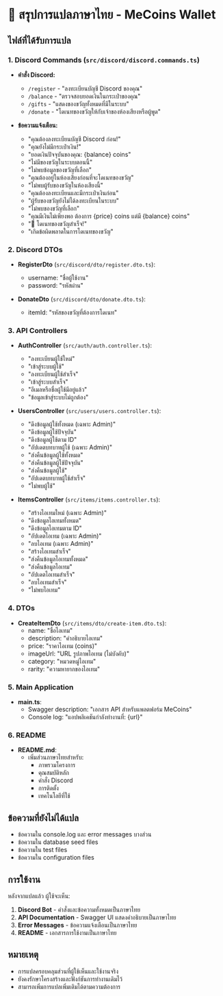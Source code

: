 # 📝 สรุปการแปลภาษาไทย - MeCoins Wallet

## ไฟล์ที่ได้รับการแปล

### 1. Discord Commands (`src/discord/discord.commands.ts`)
- **คำสั่ง Discord:**
  - `/register` - "ลงทะเบียนบัญชี Discord ของคุณ"
  - `/balance` - "ตรวจสอบยอดเงินในกระเป๋าของคุณ"
  - `/gifts` - "แสดงของขวัญทั้งหมดที่มีในระบบ"
  - `/donate` - "โดเนทของขวัญให้กับเจ้าของห้องเสียงหรือผู้พูด"

- **ข้อความแจ้งเตือน:**
  - "คุณต้องลงทะเบียนบัญชี Discord ก่อน!"
  - "คุณยังไม่มีกระเป๋าเงิน!"
  - "ยอดเงินปัจจุบันของคุณ: {balance} coins"
  - "ไม่มีของขวัญในระบบตอนนี้"
  - "ไม่พบข้อมูลของขวัญที่เลือก"
  - "คุณต้องอยู่ในห้องเสียงก่อนที่จะโดเนทของขวัญ"
  - "ไม่พบผู้รับของขวัญในห้องเสียงนี้"
  - "คุณต้องลงทะเบียนและมีกระเป๋าเงินก่อน"
  - "ผู้รับของขวัญยังไม่ได้ลงทะเบียนในระบบ"
  - "ไม่พบของขวัญที่เลือก"
  - "คุณมีเงินไม่เพียงพอ ต้องการ {price} coins แต่มี {balance} coins"
  - "🎁 โดเนทของขวัญสำเร็จ!"
  - "เกิดข้อผิดพลาดในการโดเนทของขวัญ"

### 2. Discord DTOs
- **RegisterDto** (`src/discord/dto/register.dto.ts`):
  - username: "ชื่อผู้ใช้งาน"
  - password: "รหัสผ่าน"

- **DonateDto** (`src/discord/dto/donate.dto.ts`):
  - itemId: "รหัสของขวัญที่ต้องการโดเนท"

### 3. API Controllers
- **AuthController** (`src/auth/auth.controller.ts`):
  - "ลงทะเบียนผู้ใช้ใหม่"
  - "เข้าสู่ระบบผู้ใช้"
  - "ลงทะเบียนผู้ใช้สำเร็จ"
  - "เข้าสู่ระบบสำเร็จ"
  - "อีเมลหรือชื่อผู้ใช้มีอยู่แล้ว"
  - "ข้อมูลเข้าสู่ระบบไม่ถูกต้อง"

- **UsersController** (`src/users/users.controller.ts`):
  - "ดึงข้อมูลผู้ใช้ทั้งหมด (เฉพาะ Admin)"
  - "ดึงข้อมูลผู้ใช้ปัจจุบัน"
  - "ดึงข้อมูลผู้ใช้ตาม ID"
  - "อัปเดตบทบาทผู้ใช้ (เฉพาะ Admin)"
  - "ส่งคืนข้อมูลผู้ใช้ทั้งหมด"
  - "ส่งคืนข้อมูลผู้ใช้ปัจจุบัน"
  - "ส่งคืนข้อมูลผู้ใช้"
  - "อัปเดตบทบาทผู้ใช้สำเร็จ"
  - "ไม่พบผู้ใช้"

- **ItemsController** (`src/items/items.controller.ts`):
  - "สร้างไอเทมใหม่ (เฉพาะ Admin)"
  - "ดึงข้อมูลไอเทมทั้งหมด"
  - "ดึงข้อมูลไอเทมตาม ID"
  - "อัปเดตไอเทม (เฉพาะ Admin)"
  - "ลบไอเทม (เฉพาะ Admin)"
  - "สร้างไอเทมสำเร็จ"
  - "ส่งคืนข้อมูลไอเทมทั้งหมด"
  - "ส่งคืนข้อมูลไอเทม"
  - "อัปเดตไอเทมสำเร็จ"
  - "ลบไอเทมสำเร็จ"
  - "ไม่พบไอเทม"

### 4. DTOs
- **CreateItemDto** (`src/items/dto/create-item.dto.ts`):
  - name: "ชื่อไอเทม"
  - description: "คำอธิบายไอเทม"
  - price: "ราคาไอเทม (coins)"
  - imageUrl: "URL รูปภาพไอเทม (ไม่บังคับ)"
  - category: "หมวดหมู่ไอเทม"
  - rarity: "ความหายากของไอเทม"

### 5. Main Application
- **main.ts**:
  - Swagger description: "เอกสาร API สำหรับแพลตฟอร์ม MeCoins"
  - Console log: "แอปพลิเคชันกำลังทำงานที่: {url}"

### 6. README
- **README.md**:
  - เพิ่มส่วนภาษาไทยสำหรับ:
    - ภาพรวมโครงการ
    - คุณสมบัติหลัก
    - คำสั่ง Discord
    - การติดตั้ง
    - เทคโนโลยีที่ใช้

## ข้อความที่ยังไม่ได้แปล
- ข้อความใน console.log และ error messages บางส่วน
- ข้อความใน database seed files
- ข้อความใน test files
- ข้อความใน configuration files

## การใช้งาน
หลังจากแปลแล้ว ผู้ใช้จะเห็น:
1. **Discord Bot** - คำสั่งและข้อความทั้งหมดเป็นภาษาไทย
2. **API Documentation** - Swagger UI แสดงคำอธิบายเป็นภาษาไทย
3. **Error Messages** - ข้อความแจ้งเตือนเป็นภาษาไทย
4. **README** - เอกสารการใช้งานเป็นภาษาไทย

## หมายเหตุ
- การแปลครอบคลุมส่วนที่ผู้ใช้เห็นและใช้งานจริง
- ยังคงรักษาโครงสร้างและฟังก์ชันการทำงานเดิมไว้
- สามารถเพิ่มการแปลเพิ่มเติมได้ตามความต้องการ 